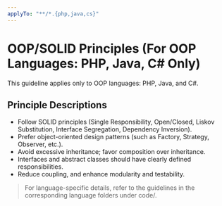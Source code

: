 ```yaml
---
applyTo: "**/*.{php,java,cs}"
---
```


# OOP/SOLID Principles (For OOP Languages: PHP, Java, C# Only)

This guideline applies only to OOP languages: PHP, Java, and C#.

## Principle Descriptions
- Follow SOLID principles (Single Responsibility, Open/Closed, Liskov Substitution, Interface Segregation, Dependency Inversion).
- Prefer object-oriented design patterns (such as Factory, Strategy, Observer, etc.).
- Avoid excessive inheritance; favor composition over inheritance.
- Interfaces and abstract classes should have clearly defined responsibilities.
- Reduce coupling, and enhance modularity and testability.

> For language-specific details, refer to the guidelines in the corresponding language folders under code/.